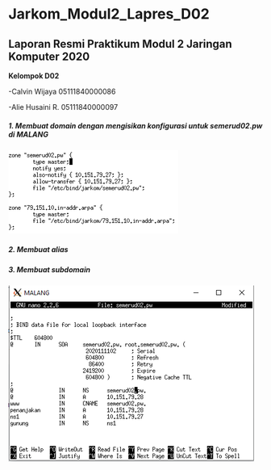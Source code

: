 # Jarkom_Modul2_Lapres_D02
## Laporan Resmi Praktikum Modul 2 Jaringan Komputer 2020
**Kelompok D02**

-Calvin Wijaya 05111840000086

-Alie Husaini R. 05111840000097

##### 1. Membuat domain dengan mengisikan konfigurasi untuk semerud02.pw di MALANG
![alt img1](image/1.png)

##### 2. Membuat alias
##### 3. Membuat subdomain
![alt img1](image/2.png)
